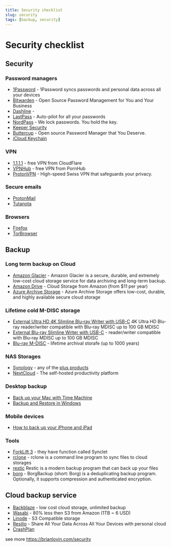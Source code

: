 ```yaml
---
title: Security checklist
slug: security
tags: [backup, security]
---
```


# Security checklist

## Security

### Password managers

* [1Password](https://1password.com/) - 1Password syncs passwords and personal data across all your devices
* [Bitwarden](https://bitwarden.com/) - Open Source Password Management for You and Your Business
* [Dashline](https://www.dashlane.com/) -
* [LastPass](https://www.lastpass.com/) - Auto-pilot for all your passwords
* [NordPass](https://nordpass.com/) - We lock passwords. You hold the key.
* [Keeper Security](https://www.keepersecurity.com/)
* [Buttercup](https://buttercup.pw/) - Open source Password Manager that You Deserve.
* [iCloud Keychain](https://support.apple.com/en-us/HT204085)

### VPN

* [1.1.1.1](https://one.one.one.one/) - free VPN from CloudFlare
* [VPNHub](https://www.vpnhub.com/) - free VPN from PornHub
* [ProtonVPN](https://protonvpn.com/) - High-speed Swiss VPN that safeguards your privacy.

### Secure emails

* [ProtonMail](https://protonmail.com/cs/)
* [Tutanota](https://tutanota.com)

### Browsers

* [Firefox](https://www.mozilla.org/cs/firefox/new/)
* [TorBrowser](https://www.torproject.org/download/)

## Backup

### Long term backup on Cloud

* [Amazon Glacier](https://aws.amazon.com/glacier/) - Amazon Glacier is a secure, durable, and extremely low-cost cloud storage service for data archiving and long-term backup.
* [Amazon Drive](https://www.amazon.com/clouddrive/home) - Cloud Storage from Amazon (from $11 per year)
* [Azure Archive Storage](https://azure.microsoft.com/services/storage/archive/) - Azure Archive Storage offers low-cost, durable, and highly available secure cloud storage

### Lifetime cold M-DISC storage

* [External Ultra HD 4K Slimline Blu‑ray Writer with USB-C](https://www.verbatim-europe.cz/cz/prod/ultra-hd-4k-external-slimline-blu-ray-writer-43888/) 4K Ultra HD Blu-ray reader/writer compatible with Blu-ray MDISC up to 100 GB MDISC
* [External Blu-ray Slimline Writer with USB-C](https://www.verbatim-europe.cz/cz/prod/external-slimline-blu-ray-writer-usb-31-gen-1-with-usb-c-connection-43889/)  - reader/writer compatible with Blu-ray MDISC up to 100 GB MDISC
* [Blu-ray M-DISC](http://www.verbatim-europe.co.uk/en/cat/mdisc-archival-media/) - lifetime archival storafe (up to 1000 years)

### NAS Storages

* [Synology](https://www.synology.com) - any of the [plus products](https://www.synology.com/cs-cz/products)
* [NextCloud](https://nextcloud.com/) - The self-hosted productivity platform

### Desktop backup

* [Back up your Mac with Time Machine](https://support.apple.com/en-us/HT201250)
* [Backup and Restore in Windows](https://support.microsoft.com/en-us/windows/backup-and-restore-in-windows-352091d2-bb9d-3ea3-ed18-52ef2b88cbef)

### Mobile devices

* [How to back up your iPhone and iPad](https://support.apple.com/en-us/HT203977)

### Tools

* [ForkLift 3](https://binarynights.com/) - they have function called Synclet
* [rclone](https://rclone.org/) - rclone is a command line program to sync files to cloud storages
* [restic](https://restic.net/) Restic is a modern backup program that can back up your files
* [borg](https://borgbackup.readthedocs.io/en/stable/) - BorgBackup (short: Borg) is a deduplicating backup program. Optionally, it supports compression and authenticated encryption.

## Cloud backup service

* [Backblaze](https://www.backblaze.com/) - low cost cloud storage, unlimited backup
* [Wasabi](https://wasabi.com/) - 80% less then S3 from Amazon (1TB ~ 6 USD)
* [Linode](https://www.linode.com/) - S3 Compatible storage
* [Resilio](https://www.resilio.com/individuals/) - Share All Your Data Across All Your Devices with personal cloud
* [CrashPlan](https://www.crashplan.com/en-us/)


see more https://brianlovin.com/security